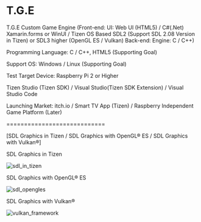 # T.G.E
T.G.E Custom Game Engine (Front-end: UI: Web UI (HTML5) / C#(.Net) Xamarin.forms or WinUI / Tizen OS Based SDL2 (Support SDL 2.08 Version in Tizen) or SDL3 higher (OpenGL ES / Vulkan) Back-end: Engine: C / C++)

Programming Language: C / C++, HTML5 (Supporting Goal)

Support OS: Windows / Linux (Supporting Goal)

Test Target Device: Raspberry Pi 2 or Higher

Tizen Studio (Tizen SDK) / Visual Studio(Tizen SDK Extension) / Visual Studio Code

Launching Market: itch.io / Smart TV App (Tizen) / Raspberry Independent Game Platform (Later)


============================

[SDL Graphics in Tizen / SDL Graphics with OpenGL® ES / SDL Graphics with Vulkan®]

SDL Graphics in Tizen

![sdl_in_tizen](https://user-images.githubusercontent.com/14072045/218259771-e1c3d4fc-2776-446e-96bd-a97df22ce4d0.png)

SDL Graphics with OpenGL® ES

![sdl_opengles](https://user-images.githubusercontent.com/14072045/218259776-f2301461-8558-43a7-b724-8cb20758cdd7.png)

SDL Graphics with Vulkan®

![vulkan_framework](https://user-images.githubusercontent.com/14072045/218259801-df2c5650-9c93-4730-9447-ab6f1c67fd99.png)
